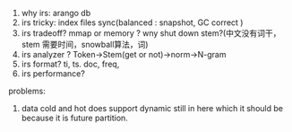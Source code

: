 1. why irs: arango db
2. irs tricky: index files sync(balanced : snapshot, GC correct ) 
3. irs tradeoff? mmap or memory ? wny shut down stem?(中文没有词干， stem 需要时间，snowball算法，词)
4. irs analyzer ? Token->Stem(get or not)->norm->N-gram
5. irs format? ti, ts. doc, freq, 
6. irs performance?

problems:
 1. data cold and hot does support dynamic still in here which it should be because it is future partition.   
